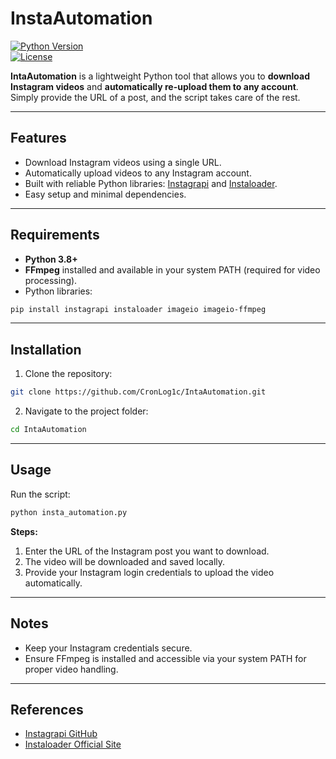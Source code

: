 # InstaAutomation

[![Python Version](https://img.shields.io/badge/python-3.8%2B-blue)](https://www.python.org/)  
[![License](https://img.shields.io/badge/license-MIT-green)](LICENSE)  

**IntaAutomation** is a lightweight Python tool that allows you to **download Instagram videos** and **automatically re-upload them to any account**. Simply provide the URL of a post, and the script takes care of the rest.

---

## Features

- Download Instagram videos using a single URL.  
- Automatically upload videos to any Instagram account.  
- Built with reliable Python libraries: [Instagrapi](https://github.com/adw0rd/instagrapi) and [Instaloader](https://instaloader.github.io/).  
- Easy setup and minimal dependencies.  

---

## Requirements

- **Python 3.8+**  
- **FFmpeg** installed and available in your system PATH (required for video processing).  
- Python libraries:  
```bash
pip install instagrapi instaloader imageio imageio-ffmpeg
```

---

## Installation

1. Clone the repository:  
```bash
git clone https://github.com/CronLog1c/IntaAutomation.git
```
2. Navigate to the project folder:  
```bash
cd IntaAutomation
```

---

## Usage

Run the script:  
```bash
python insta_automation.py
```

**Steps:**

1. Enter the URL of the Instagram post you want to download.  
2. The video will be downloaded and saved locally.  
3. Provide your Instagram login credentials to upload the video automatically.  

---

## Notes

- Keep your Instagram credentials secure.  
- Ensure FFmpeg is installed and accessible via your system PATH for proper video handling.  

---

## References

- [Instagrapi GitHub](https://github.com/adw0rd/instagrapi)  
- [Instaloader Official Site](https://instaloader.github.io/)  

